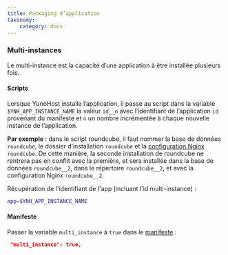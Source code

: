 ```yaml
---
title: Packaging d’application
taxonomy:
    category: docs
---
```


### Multi-instances
Le multi-instance est la capacité d’une application à être installée plusieurs fois.

#### Scripts
Lorsque YunoHost installe l’application, il passe au script dans la variable `$YNH_APP_INSTANCE_NAME`  la valeur `id__n` avec l’identifiant de l’application `id` provenant du manifeste et `n` un nombre incrémentée à chaque nouvelle instance de l’application.

**Par exemple** : dans le script roundcube, il faut nommer la base de données `roundcube`, le dossier d’installation `roundcube` et la [configuration Nginx](packaging_apps_nginx_conf_fr) `roundcube`. De cette manière, la seconde installation de roundcube ne rentrera pas en conflit avec la première, et sera installée dans la base de données `roundcube__2`, dans le répertoire `roundcube__2`, et avec la configuration Nginx `roundcube__2`.


Récupération de l'identifiant de l'app (incluant l'id multi-instance) :
```bash
app=$YNH_APP_INSTANCE_NAME
```

#### Manifeste
Passer la variable `multi_instance` à `true` dans le [manifeste](packaging_apps_manifest_fr) :
```json
 "multi_instance": true,
```
